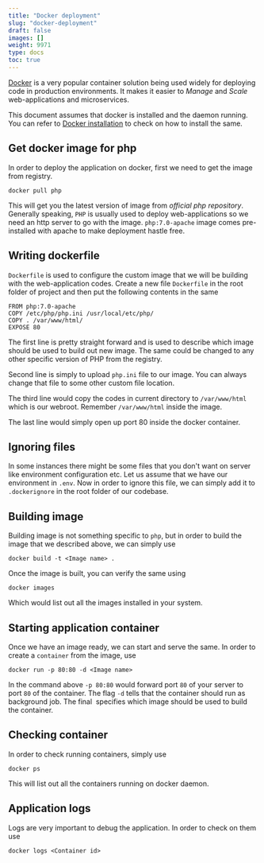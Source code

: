 ```yaml
---
title: "Docker deployment"
slug: "docker-deployment"
draft: false
images: []
weight: 9971
type: docs
toc: true
---
```


[Docker](http://www.docker.com) is a very popular container solution being used widely for deploying code in production environments. It makes it easier to *Manage* and *Scale* web-applications and microservices.

This document assumes that docker is installed and the daemon running. You can refer to [Docker installation](https://docs.docker.com/engine/installation/) to check on how to install the same.

## Get docker image for php
In order to deploy the application on docker, first we need to get the image from registry.

    docker pull php
This will get you the latest version of image from *official php repository*. Generally speaking, `PHP` is usually used to deploy web-applications so we need an http server to go with the image. `php:7.0-apache` image comes pre-installed  with apache to make deployment hastle free.

## Writing dockerfile
`Dockerfile` is used to configure the custom image that we will be building with the web-application codes. Create a new file `Dockerfile` in the root folder of project and then put the following contents in the same

    FROM php:7.0-apache
    COPY /etc/php/php.ini /usr/local/etc/php/
    COPY . /var/www/html/
    EXPOSE 80

The first line is pretty straight forward and is used to describe which image should be used to build out new image. The same could be changed to any other specific version of PHP from the registry.

Second line is simply to upload `php.ini` file to our image. You can always change that file to some other custom file location.

The third line would copy the codes in current directory to `/var/www/html` which is our webroot. Remember `/var/www/html` inside the image.

The last line would simply open up port 80 inside the docker container.

## Ignoring files
In some instances there might be some files that you don't want on server like environment configuration etc. Let us assume that we have our environment in `.env`. Now in order to ignore this file, we can simply add it to `.dockerignore` in the root folder of our codebase.

## Building image
Building image is not something specific to `php`, but in order to build the image that we described above, we can simply use

    docker build -t <Image name> .
Once the image is built, you can verify the same using

    docker images
Which would list out all the images installed in your system.

## Starting application container
Once we have an image ready, we can start and serve the same. In order to create a `container` from the image, use

    docker run -p 80:80 -d <Image name>

In the command above `-p 80:80` would forward port `80` of your server to port `80` of the container. The flag `-d` tells that the container should run as background job. The final <Image name> specifies which image should be used to build the container.

## Checking container
In order to check running containers, simply use

    docker ps
This will list out all the containers running on docker daemon.

## Application logs

Logs are very important to debug the application. In order to check on them use

    docker logs <Container id>


